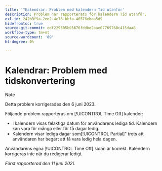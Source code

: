 ```yaml
---
title: '"Kalendrar: Problem med kalendern Tid utanför'
description: Problem har rapporterats för kalendern Tid utanför.
exl-id: 242b3f9a-2ee2-4e76-bbfa-46576ebaa5d9
hidefromtoc: true
source-git-commit: cdf229505b05676fddbe2aae07769768c415daa8
workflow-type: tm+mt
source-wordcount: '89'
ht-degree: 0%

---
```


# Kalendrar: Problem med tidskonvertering

>[!NOTE]
>
>Detta problem korrigerades den 6 juni 2023.

Följande problem rapporteras om [!UICONTROL Time Off] kalender:

* I kalendern visas felaktiga datum för användarens lediga tid. Kalendern kan vara för många eller för få dagar ledig.
* Kalendern visar lediga dagar som[!UICONTROL Partial]&quot; trots att användaren har begärt att få vara ledig hela dagen.

Användarens egna [!UICONTROL Time Off] sidan är korrekt. Kalendern korrigeras inte när du redigerar ledigt.

_Först rapporterad den 11 juni 2021._
